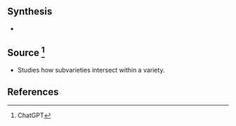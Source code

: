 ## Synthesis
- 
## Source [^1]
- Studies how subvarieties intersect within a variety.
## References

[^1]: ChatGPT